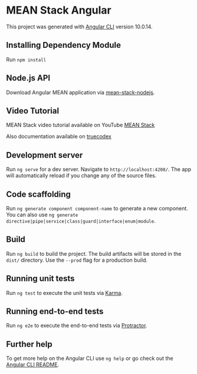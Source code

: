 # MEAN Stack Angular

This project was generated with [Angular CLI](https://github.com/angular/angular-cli) version 10.0.14.

## Installing Dependency Module
Run `npm install`

## Node.js API
Download Angular MEAN application via [mean-stack-nodejs](https://github.com/truecodex/mean-stack-nodejs).

## Video Tutorial
MEAN Stack video tutorial available on YouTube [MEAN Stack](https://www.youtube.com/watch?v=zpCKT8nGnds&list=PLgOUQYMnO_STL4dsvG8gfZ88QIFEB4c1w)

Also documentation available on [truecodex](https://www.truecodex.com/course/mean-mysql-expressjs-angular-nodejs)

## Development server

Run `ng serve` for a dev server. Navigate to `http://localhost:4200/`. The app will automatically reload if you change any of the source files.

## Code scaffolding

Run `ng generate component component-name` to generate a new component. You can also use `ng generate directive|pipe|service|class|guard|interface|enum|module`.

## Build

Run `ng build` to build the project. The build artifacts will be stored in the `dist/` directory. Use the `--prod` flag for a production build.

## Running unit tests

Run `ng test` to execute the unit tests via [Karma](https://karma-runner.github.io).

## Running end-to-end tests

Run `ng e2e` to execute the end-to-end tests via [Protractor](http://www.protractortest.org/).

## Further help

To get more help on the Angular CLI use `ng help` or go check out the [Angular CLI README](https://github.com/angular/angular-cli/blob/master/README.md).
